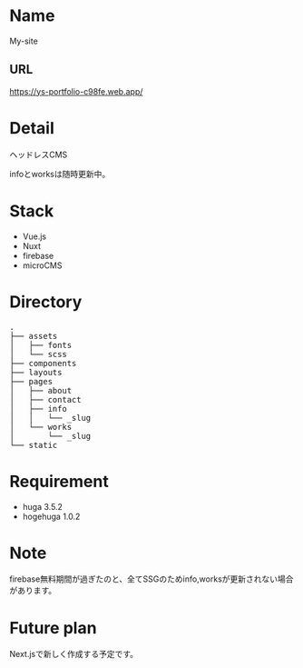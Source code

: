 # Name

My-site

## URL
https://ys-portfolio-c98fe.web.app/


# Detail

ヘッドレスCMS

infoとworksは随時更新中。

# Stack

* Vue.js
* Nuxt
* firebase
* microCMS

# Directory

<pre>
.
├── assets
│   ├── fonts
│   └── scss
├── components
├── layouts
├── pages
│   ├── about
│   ├── contact
│   ├── info
│   │   └── _slug
│   └── works
│       └── _slug
└── static
</pre>

# Requirement

* huga 3.5.2
* hogehuga 1.0.2

# Note

firebase無料期間が過ぎたのと、全てSSGのためinfo,worksが更新されない場合があります。

# Future plan

Next.jsで新しく作成する予定です。